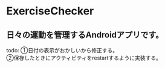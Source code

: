 # ExerciseChecker

## 日々の運動を管理するAndroidアプリです。

todo: ①日付の表示がおかしいから修正する。  
      ②保存したときにアクティビティをrestartするように実装する。
